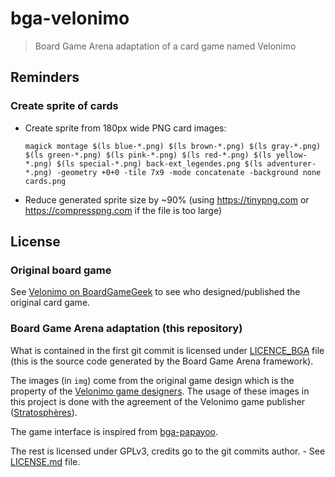 # bga-velonimo

> Board Game Arena adaptation of a card game named Velonimo

## Reminders

### Create sprite of cards

- Create sprite from 180px wide PNG card images:
  ```shell
  magick montage $(ls blue-*.png) $(ls brown-*.png) $(ls gray-*.png) $(ls green-*.png) $(ls pink-*.png) $(ls red-*.png) $(ls yellow-*.png) $(ls special-*.png) back-ext_legendes.png $(ls adventurer-*.png) -geometry +0+0 -tile 7x9 -mode concatenate -background none cards.png
  ```
- Reduce generated sprite size by ~90% (using https://tinypng.com or https://compresspng.com if the file is too large)

## License

### Original board game

See [Velonimo on BoardGameGeek](https://boardgamegeek.com/boardgame/323262/velonimo) to see who designed/published the original card game.

### Board Game Arena adaptation (this repository)

What is contained in the first git commit is licensed under [LICENCE_BGA](LICENCE_BGA) file (this is the source code generated by the Board Game Arena framework).

The images (in `img`) come from the original game design which is the property of the [Velonimo game designers](https://boardgamegeek.com/boardgame/323262/velonimo).
The usage of these images in this project is done with the agreement of the Velonimo game publisher ([Stratosphères](https://www.studiostratospheres.com)).

The game interface is inspired from [bga-papayoo](https://github.com/Syarwin/bga-papayoo).

The rest is licensed under GPLv3, credits go to the git commits author. - See [LICENSE.md](LICENSE.md) file.
